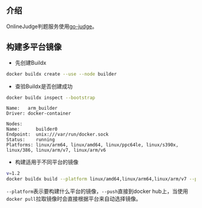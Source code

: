 ## 介绍

OnlineJudge判题服务使用[go-judge](https://github.com/criyle/go-judge)。

## 构建多平台镜像

- 先创建Buildx

```bash
docker buildx create --use --node builder
```

- 查验Buildx是否创建成功

```bash
docker buildx inspect --bootstrap
```
```
Name:   arm_builder
Driver: docker-container

Nodes:
Name:      builder0
Endpoint:  unix:///var/run/docker.sock
Status:    running
Platforms: linux/arm64, linux/amd64, linux/ppc64le, linux/s390x, linux/386, linux/arm/v7, linux/arm/v6

```
- 构建适用于不同平台的镜像

```bash
v=1.2
docker buildx build --platform linux/amd64,linux/arm64,linux/arm/v7 --push -t winterant/go-judge:$v .
```
`--platform`表示要构建什么平台的镜像，`--push`直接到docker hub上，当使用`docker pull`拉取镜像时会直接根据平台来自动选择镜像。
